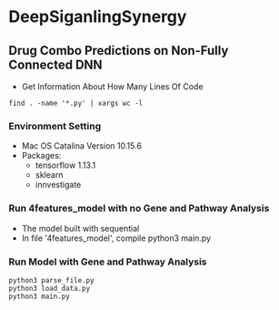 # DeepSiganlingSynergy
## Drug Combo Predictions on Non-Fully Connected DNN

* Get Information About How Many Lines Of Code
```
find . -name '*.py' | xargs wc -l
```

### Environment Setting
* Mac OS Catalina Version 10.15.6
* Packages: 
    * tensorflow 1.13.1
    * sklearn
    * innvestigate

### Run 4features_model with no Gene and Pathway Analysis
* The model built with sequential
* In file '4features_model', compile python3 main.py

### Run Model with Gene and Pathway Analysis
```
python3 parse_file.py
python3 load_data.py
python3 main.py
```